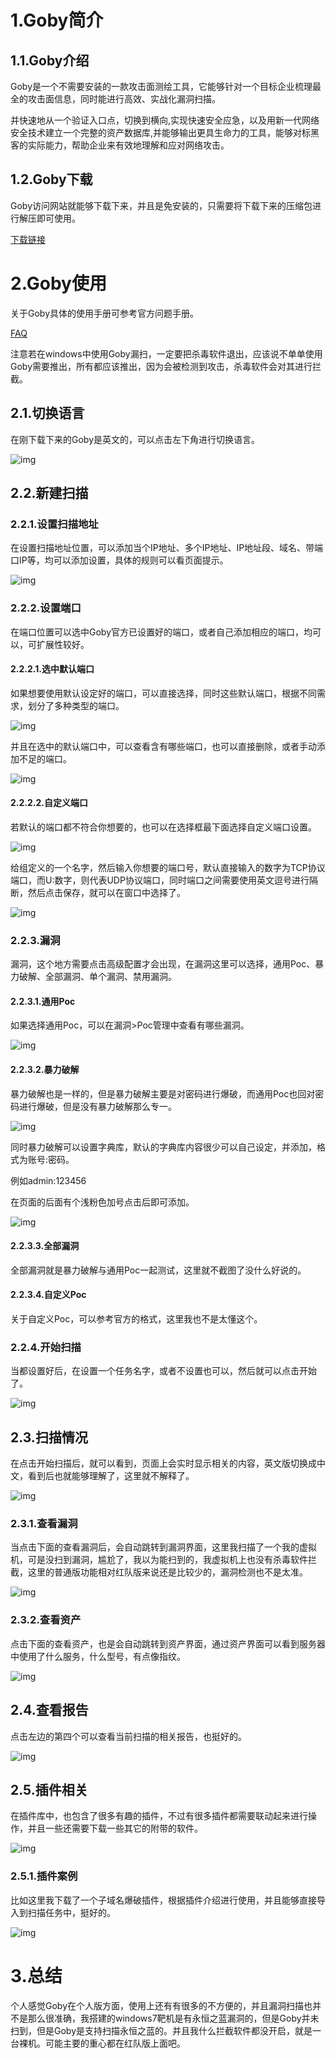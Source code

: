 # 1.**Goby简介**

## 1.1.**Goby介绍**

Goby是一个不需要安装的一款攻击面测绘工具，它能够针对一个目标企业梳理最全的攻击面信息，同时能进行高效、实战化漏洞扫描。

并快速地从一个验证入口点，切换到横向,实现快速安全应急，以及用新一代网络安全技术建立一个完整的资产数据库,并能够输出更具生命力的工具，能够对标黑客的实际能力，帮助企业来有效地理解和应对网络攻击。

## 1.2.**Goby下载**

Goby访问网站就能够下载下来，并且是免安装的，只需要将下载下来的压缩包进行解压即可使用。

[下载链接](https://gobies.org/)

# 2.**Goby使用**

关于Goby具体的使用手册可参考官方问题手册。

[FAQ](https://gobysec.net/faq)

注意若在windows中使用Goby漏扫，一定要把杀毒软件退出，应该说不单单使用Goby需要推出，所有都应该推出，因为会被检测到攻击，杀毒软件会对其进行拦截。

## 2.1.**切换语言**

在刚下载下来的Goby是英文的，可以点击左下角进行切换语言。

![img](assets/wps1-1690339256221-1.jpg) 

## 2.2.**新建扫描**

### 2.2.1.**设置扫描地址**

在设置扫描地址位置，可以添加当个IP地址、多个IP地址、IP地址段、域名、带端口IP等，均可以添加设置，具体的规则可以看页面提示。

![img](assets/wps2-1690339256221-2.jpg) 

### 2.2.2.**设置端口**

在端口位置可以选中Goby官方已设置好的端口，或者自己添加相应的端口，均可以，可扩展性较好。

#### 2.2.2.1.**选中默认端口**

如果想要使用默认设定好的端口，可以直接选择，同时这些默认端口，根据不同需求，划分了多种类型的端口。

![img](assets/wps3-1690339256222-3.jpg) 

并且在选中的默认端口中，可以查看含有哪些端口，也可以直接删除，或者手动添加不足的端口。

![img](assets/wps4-1690339256222-4.jpg) 

#### 2.2.2.2.**自定义端口**

若默认的端口都不符合你想要的，也可以在选择框最下面选择自定义端口设置。

![img](assets/wps5-1690339256222-5.jpg) 

给组定义的一个名字，然后输入你想要的端口号，默认直接输入的数字为TCP协议端口，而U:数字，则代表UDP协议端口，同时端口之间需要使用英文逗号进行隔断，然后点击保存，就可以在窗口中选择了。

![img](assets/wps6-1690339256222-6.jpg) 

### 2.2.3.**漏洞**

漏洞，这个地方需要点击高级配置才会出现，在漏洞这里可以选择，通用Poc、暴力破解、全部漏洞、单个漏洞、禁用漏洞。

#### 2.2.3.1.**通用Poc**

如果选择通用Poc，可以在漏洞>Poc管理中查看有哪些漏洞。

![img](assets/wps7-1690339256222-7.jpg) 

#### 2.2.3.2.**暴力破解**

暴力破解也是一样的，但是暴力破解主要是对密码进行爆破，而通用Poc也回对密码进行爆破，但是没有暴力破解那么专一。

![img](assets/wps8-1690339256222-8.jpg) 

同时暴力破解可以设置字典库，默认的字典库内容很少可以自己设定，并添加，格式为账号:密码。

例如admin:123456

在页面的后面有个浅粉色加号点击后即可添加。

![img](assets/wps9-1690339256222-9.jpg) 

#### 2.2.3.3.**全部漏洞**

全部漏洞就是暴力破解与通用Poc一起测试，这里就不截图了没什么好说的。

#### 2.2.3.4.**自定义Poc**

关于自定义Poc，可以参考官方的格式，这里我也不是太懂这个。

### 2.2.4.**开始扫描**

当都设置好后，在设置一个任务名字，或者不设置也可以，然后就可以点击开始了。

![img](assets/wps10-1690339256222-10.jpg) 

## 2.3.**扫描情况**

在点击开始扫描后，就可以看到，页面上会实时显示相关的内容，英文版切换成中文，看到后也就能够理解了，这里就不解释了。

![img](assets/wps11-1690339256222-11.jpg) 

### 2.3.1.**查看漏洞**

当点击下面的查看漏洞后，会自动跳转到漏洞界面，这里我扫描了一个我的虚拟机，可是没扫到漏洞，尴尬了，我以为能扫到的，我虚拟机上也没有杀毒软件拦截，这里的普通版功能相对红队版来说还是比较少的，漏洞检测也不是太准。

![img](assets/wps12-1690339256222-12.jpg) 

### 2.3.2.**查看资产**

点击下面的查看资产，也是会自动跳转到资产界面，通过资产界面可以看到服务器中使用了什么服务，什么型号，有点像指纹。

![img](assets/wps13-1690339256222-13.jpg) 

## 2.4.**查看报告**

点击左边的第四个可以查看当前扫描的相关报告，也挺好的。

![img](assets/wps14-1690339256223-14.jpg) 

## 2.5.**插件相关**

在插件库中，也包含了很多有趣的插件，不过有很多插件都需要联动起来进行操作，并且一些还需要下载一些其它的附带的软件。

![img](assets/wps15-1690339256229-15.jpg) 

### 2.5.1.**插件案例**

比如这里我下载了一个子域名爆破插件，根据插件介绍进行使用，并且能够直接导入到扫描任务中，挺好的。

![img](assets/wps16-1690339256230-16.jpg) 

# 3.**总结**

个人感觉Goby在个人版方面，使用上还有有很多的不方便的，并且漏洞扫描也并不是那么很准确，我搭建的windows7靶机是有永恒之蓝漏洞的，但是Goby并未扫到，但是Goby是支持扫描永恒之蓝的。并且我什么拦截软件都没开启，就是一台裸机。可能主要的重心都在红队版上面吧。

 

 